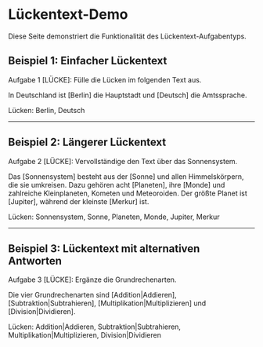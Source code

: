 # Lückentext-Demo

Diese Seite demonstriert die Funktionalität des Lückentext-Aufgabentyps.

## Beispiel 1: Einfacher Lückentext

Aufgabe 1 [LÜCKE]: Fülle die Lücken im folgenden Text aus.

In Deutschland ist [Berlin] die Hauptstadt und [Deutsch] die Amtssprache.

Lücken: Berlin, Deutsch

---

## Beispiel 2: Längerer Lückentext

Aufgabe 2 [LÜCKE]: Vervollständige den Text über das Sonnensystem.

Das [Sonnensystem] besteht aus der [Sonne] und allen Himmelskörpern, die sie umkreisen. Dazu gehören acht [Planeten], ihre [Monde] und zahlreiche Kleinplaneten, Kometen und Meteoroiden. Der größte Planet ist [Jupiter], während der kleinste [Merkur] ist.

Lücken: Sonnensystem, Sonne, Planeten, Monde, Jupiter, Merkur

---

## Beispiel 3: Lückentext mit alternativen Antworten

Aufgabe 3 [LÜCKE]: Ergänze die Grundrechenarten.

Die vier Grundrechenarten sind [Addition|Addieren], [Subtraktion|Subtrahieren], [Multiplikation|Multiplizieren] und [Division|Dividieren].

Lücken: Addition|Addieren, Subtraktion|Subtrahieren, Multiplikation|Multiplizieren, Division|Dividieren
